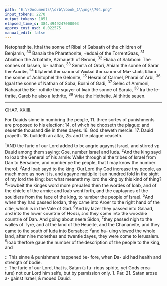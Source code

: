 ```yaml
---
path: "E:\\Documents\\drb\\book_1\\png\\704.png"
input_tokens: 2270
output_tokens: 1051
elapsed_time_s: 384.4949247000003
approx_cost_usd: 0.022575
manual_edit: false
---
```

Netophathite, Ithai the sonne of Ribai of Gabaath of the
children of Benjamin, <sup>30</sup> Banaia the Pharathonite, Heddai
of the TorrentGaas, <sup>31</sup> Abialbon the Arbathite, Azmaueth
of Beromi, <sup>32</sup> Eliaba of Salaboni: The sonnes of Iassen, Io-
nathan, <sup>33</sup> Semma of Orori, Ahiam the sonne of Sarar the
Ararite, <sup>34</sup> Eliphelet the sonne of Aasbai the sonne of Ma-
chati, Eliam the sonne of Achitophel the Gelonite, <sup>35</sup> Hesrai
of Carmel, Pharai of Arbi, <sup>36</sup> Igaal the sonne of Nathan of
Soba, Bonni of Gadi, <sup>37</sup> Selec of Ammoni, Naharai the Be-
rothite the squyer of Ioab the sonne of Saruia, <sup>38</sup> Ira the Ie-
thrite, Gareb he also a Iethrite, <sup>39</sup> Vrias the Hetheite. Al
thirtie seuen.

<hr>

CHAP. XXIIII.

For Dauids sinne in numbring the people, 11. three sortes of punishments
are proposed to his election: 14. of which he chooseth the plague: and
seuentie thousand die in three dayes. 16. God sheweth mercie. 17. Dauid
prayeth. 18. buildeth an altar, 25. and the plague ceaseth.

<sup>1</sup>AND the furie of our Lord added to be angrie agaynst
Israel, and stirred vp Dauid among them saying: Goe,
number Israel and Iuda. <sup>2</sup>And the king sayd to Ioab the
General of his armie: Walke through al the tribes of Israel
from Dan to Bersabee, and number ye the people, that I may
know the number therof. <sup>3</sup>And Ioab sayd to the king: Our
Lord thy God increase thy people, as much more as now it is,
and agayne multiplie it an hundred fold in the sight of my
lord the king: but what meaneth my lord the king by this
kind of thing? <sup>4</sup>Howbeit the kinges word more preuailed
then the wordes of Ioab, and of the chiefe of the armie: and
Ioab went forth, and the captaynes of the souldiers from the
face of the king, to number the people of Israel. <sup>5</sup>And when
they had passed Iordan, they came into Aroer to the right
hand of the citie, which is in the Vale of Gad. <sup>6</sup>And by Iazer
they passed into Galaad, and into the lower countrie of
Hodsi, and they came into the wooddie countrie of Dan. And
going about neere Sidon, <sup>7</sup>they passed nigh to the walles of
Tyre, and al the land of the Heueite, and the Chananeite,
and they came to the south of Iuda into Bersabee: <sup>8</sup>and ha-
uing viewed the whole land, after nine monethes and twentie
dayes, they were come to Ierusalem. <sup>9</sup>Ioab therfore gaue
the number of the description of the people to the king, and

<aside>:: This sinne &
punishment
happened be-
fore, when Da-
uid had health
and strength
of bodie.</aside>

<aside>:: The furie of
our Lord, that
is, Satan (a fu-
rious spirite,
yet Gods crea-
ture) not our
Lord him
selfe, but by
permission
only. 1. Par. 21.
Satan arose a-
gainst Israel, &
moued Dauid.</aside>

[^1]: 1. Par. 21.